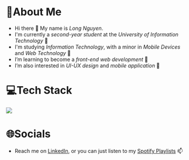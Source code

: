 # 💫About Me
- Hi there 👋 My name is *Long Nguyen*.
- I'm currently a *second-year student* at the *University of Information Technology* 🏫
- I'm studying *Information Technology*, with a minor in *Mobile Devices* and *Web Technology* 🎒
- I’m learning to become a *front-end web development* 🌱 
- I’m also interested in *UI-UX design* and *mobile application* 👀

# 💻Tech Stack
![](https://github-readme-stats.vercel.app/api/top-langs/?username=minhlong149&theme=dracula&hide_border=true&include_all_commits=false&count_private=false&layout=compact)


# 🌐Socials
- Reach me on [LinkedIn](https://linkedin.com/in/longndm), or you can just listen to my [Spotify Playlists](https://open.spotify.com/user/ryanpax/playlists) 📫
